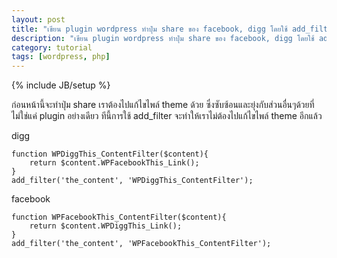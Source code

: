 ```yaml
---
layout: post
title: "เขียน plugin wordpress ทำปุ่ม share ของ facebook, digg โดยใช้ add_filter"
description: "เขียน plugin wordpress ทำปุ่ม share ของ facebook, digg โดยใช้ add_filter"
category: tutorial
tags: [wordpress, php]
---
```

{% include JB/setup %}

ก่อนหน้านี้จะทำปุ่ม share เราต้องไปแก้ไขไพล์ theme ด้วย ซึ่งซับซ้อนและยุ่งกับส่วนอื่นๆด้วยที่ไม่ใช่แค่ plugin อย่างเดียว ทีนี้การใช้ add_filter จะทำให้เราไม่ต้องไปแก้ไขไพล์ theme อีกแล้ว

digg

	function WPDiggThis_ContentFilter($content){ 
		return $content.WPFacebookThis_Link(); 
	}
	add_filter('the_content', 'WPDiggThis_ContentFilter');

facebook

	function WPFacebookThis_ContentFilter($content){ 
		return $content.WPDiggThis_Link(); 
	}
	add_filter('the_content', 'WPFacebookThis_ContentFilter');